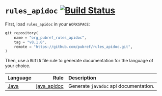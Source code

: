 # `rules_apidoc` [![Build Status](https://travis-ci.org/pubref/rules_apidoc.svg?branch=master)](https://travis-ci.org/pubref/rules_apidoc)

First, load `rules_apidoc` in your `WORKSPACE`:

```python
git_repository(
    name = "org_pubref_rules_apidoc",
    tag = "v0.1.0",
    remote = "https://github.com/pubref/rules_apidoc.git",
)
```

Then, use a `BUILD` file rule to generate documentation for the
language of your choice.

| Language | Rule | Description |
| :---     | ---: | :---------- |
| [Java](java)     | [java_apidoc](java#java_apidoc) | Generate `javadoc` api documentation. |
